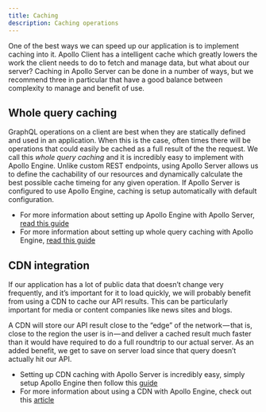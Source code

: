 ```yaml
---
title: Caching
description: Caching operations
---
```


One of the best ways we can speed up our application is to implement caching into it. Apollo Client has a intelligent cache which greatly lowers the work the client needs to do to fetch and manage data, but what about our server? Caching in Apollo Server can be done in a number of ways, but we recommend three in particular that have a good balance between complexity to manage and benefit of use.

<h2 id="whole-query">Whole query caching</h2>

GraphQL operations on a client are best when they are statically defined and used in an application. When this is the case, often times there will be operations that could easily be cached as a full result of the the request. We call this *whole query caching* and it is incredibly easy to implement with Apollo Engine. Unlike custom REST endpoints, using Apollo Server allows us to define the cachability of our resources and dynamically calculate the best possible cache timeing for any given operation. If Apollo Server is configured to use Apollo Engine, caching is setup automatically with default configuration. 

- For more information about setting up Apollo Engine with Apollo Server, [read this guide]()
- For more information about setting up whole query caching with Apollo Engine, [read this guide](https://www.apollographql.com/docs/engine/caching.html)

<h2 id="cdn-caching">CDN integration</h2>

If our application has a lot of public data that doesn’t change very frequently, and it’s important for it to load quickly, we will probably benefit from using a CDN to cache our API results. This can be particularly important for media or content companies like news sites and blogs.

A CDN will store our API result close to the “edge” of the network — that is, close to the region the user is in — and deliver a cached result much faster than it would have required to do a full roundtrip to our actual server. As an added benefit, we get to save on server load since that query doesn’t actually hit our API.

- Setting up CDN caching with Apollo Server is incredibly easy, simply setup Apollo Engine then follow this [guide](https://www.apollographql.com/docs/engine/cdn.html)
- For more information about using a CDN with Apollo Engine, check out this [article](https://dev-blog.apollodata.com/caching-graphql-results-in-your-cdn-54299832b8e2)

